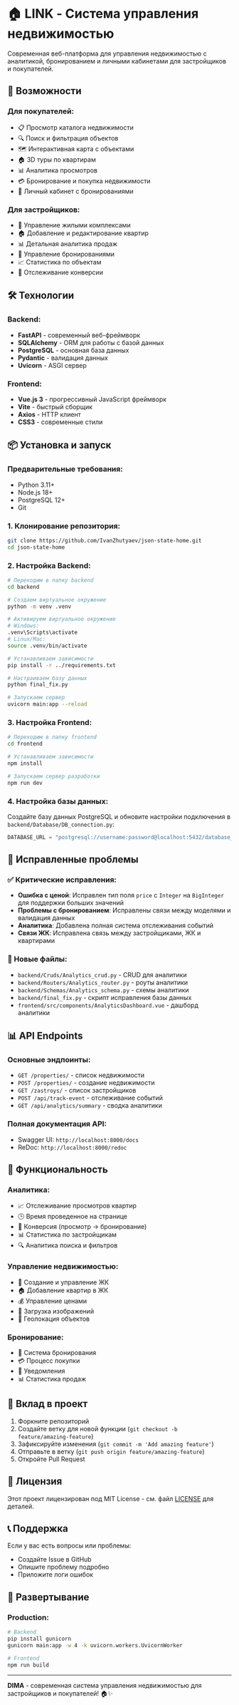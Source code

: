 # 🏠 LINK - Система управления недвижимостью

Современная веб-платформа для управления недвижимостью с аналитикой, бронированием и личными кабинетами для застройщиков и покупателей.

## 🚀 Возможности

### Для покупателей:
- 📋 Просмотр каталога недвижимости
- 🔍 Поиск и фильтрация объектов
- 🗺️ Интерактивная карта с объектами
- 🏠 3D туры по квартирам
- 📊 Аналитика просмотров
- 💳 Бронирование и покупка недвижимости
- 👤 Личный кабинет с бронированиями

### Для застройщиков:
- 🏢 Управление жилыми комплексами
- 🏠 Добавление и редактирование квартир
- 📊 Детальная аналитика продаж
- 👥 Управление бронированиями
- 📈 Статистика по объектам
- 🎯 Отслеживание конверсии

## 🛠️ Технологии

### Backend:
- **FastAPI** - современный веб-фреймворк
- **SQLAlchemy** - ORM для работы с базой данных
- **PostgreSQL** - основная база данных
- **Pydantic** - валидация данных
- **Uvicorn** - ASGI сервер

### Frontend:
- **Vue.js 3** - прогрессивный JavaScript фреймворк
- **Vite** - быстрый сборщик
- **Axios** - HTTP клиент
- **CSS3** - современные стили

## 📦 Установка и запуск

### Предварительные требования:
- Python 3.11+
- Node.js 18+
- PostgreSQL 12+
- Git

### 1. Клонирование репозитория:
```bash
git clone https://github.com/IvanZhutyaev/json-state-home.git
cd json-state-home
```

### 2. Настройка Backend:

```bash
# Переходим в папку backend
cd backend

# Создаем виртуальное окружение
python -m venv .venv

# Активируем виртуальное окружение
# Windows:
.venv\Scripts\activate
# Linux/Mac:
source .venv/bin/activate

# Устанавливаем зависимости
pip install -r ../requirements.txt

# Настраиваем базу данных
python final_fix.py

# Запускаем сервер
uvicorn main:app --reload
```

### 3. Настройка Frontend:

```bash
# Переходим в папку frontend
cd frontend

# Устанавливаем зависимости
npm install

# Запускаем сервер разработки
npm run dev
```

### 4. Настройка базы данных:

Создайте базу данных PostgreSQL и обновите настройки подключения в `backend/Database/DB_connection.py`:

```python
DATABASE_URL = "postgresql://username:password@localhost:5432/database_name"
```

## 🔧 Исправленные проблемы

### ✅ Критические исправления:
- **Ошибка с ценой**: Исправлен тип поля `price` с `Integer` на `BigInteger` для поддержки больших значений
- **Проблемы с бронированием**: Исправлены связи между моделями и валидация данных
- **Аналитика**: Добавлена полная система отслеживания событий
- **Связи ЖК**: Исправлена связь между застройщиками, ЖК и квартирами

### 📁 Новые файлы:
- `backend/Cruds/Analytics_crud.py` - CRUD для аналитики
- `backend/Routers/Analytics_router.py` - роуты аналитики
- `backend/Schemas/Analytics_schema.py` - схемы аналитики
- `backend/final_fix.py` - скрипт исправления базы данных
- `frontend/src/components/AnalyticsDashboard.vue` - дашборд аналитики

## 📊 API Endpoints

### Основные эндпоинты:
- `GET /properties/` - список недвижимости
- `POST /properties/` - создание недвижимости
- `GET /zastroys/` - список застройщиков
- `POST /api/track-event` - отслеживание событий
- `GET /api/analytics/summary` - сводка аналитики

### Полная документация API:
- Swagger UI: `http://localhost:8000/docs`
- ReDoc: `http://localhost:8000/redoc`

## 🎯 Функциональность

### Аналитика:
- 📈 Отслеживание просмотров квартир
- 🕒 Время проведенное на странице
- 🎯 Конверсия (просмотр → бронирование)
- 📊 Статистика по застройщикам
- 🔍 Аналитика поиска и фильтров

### Управление недвижимостью:
- 🏢 Создание и управление ЖК
- 🏠 Добавление квартир в ЖК
- 💰 Управление ценами
- 📸 Загрузка изображений
- 📍 Геолокация объектов

### Бронирование:
- 📅 Система бронирования
- 💳 Процесс покупки
- 📧 Уведомления
- 📊 Статистика продаж

## 🤝 Вклад в проект

1. Форкните репозиторий
2. Создайте ветку для новой функции (`git checkout -b feature/amazing-feature`)
3. Зафиксируйте изменения (`git commit -m 'Add amazing feature'`)
4. Отправьте в ветку (`git push origin feature/amazing-feature`)
5. Откройте Pull Request

## 📝 Лицензия

Этот проект лицензирован под MIT License - см. файл [LICENSE](LICENSE) для деталей.

## 📞 Поддержка

Если у вас есть вопросы или проблемы:
- Создайте Issue в GitHub
- Опишите проблему подробно
- Приложите логи ошибок

## 🚀 Развертывание

### Production:
```bash
# Backend
pip install gunicorn
gunicorn main:app -w 4 -k uvicorn.workers.UvicornWorker

# Frontend
npm run build
```

---

**DIMA** - современная система управления недвижимостью для застройщиков и покупателей! 🏠✨
